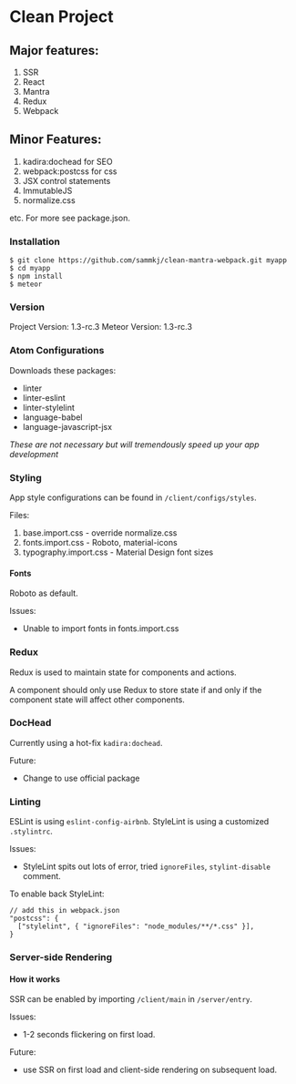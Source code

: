 # Clean Project

## Major features:

1. SSR
2. React
3. Mantra
4. Redux
5. Webpack

## Minor Features:

1. kadira:dochead for SEO
2. webpack:postcss for css
3. JSX control statements
4. ImmutableJS
5. normalize.css

etc. For more see package.json.

### Installation

```
$ git clone https://github.com/sammkj/clean-mantra-webpack.git myapp
$ cd myapp
$ npm install
$ meteor
```

### Version

Project Version: 1.3-rc.3
Meteor Version: 1.3-rc.3

### Atom Configurations

Downloads these packages:

- linter
- linter-eslint
- linter-stylelint
- language-babel
- language-javascript-jsx

*These are not necessary but will tremendously speed up your app development*

### Styling

App style configurations can be found in `/client/configs/styles`.

Files:

1. base.import.css - override normalize.css
2. fonts.import.css - Roboto, material-icons
3. typography.import.css - Material Design font sizes

#### Fonts

Roboto as default.

Issues:
- Unable to import fonts in fonts.import.css

### Redux

Redux is used to maintain state for components and actions.

A component should only use Redux to store state if and only if the component state will affect other components.

### DocHead

Currently using a hot-fix `kadira:dochead`.

Future:
- Change to use official package

### Linting

ESLint is using `eslint-config-airbnb`.
StyleLint is using a customized `.stylintrc`.

Issues:
- StyleLint spits out lots of error, tried `ignoreFiles`, `stylint-disable` comment.

To enable back StyleLint:

```
// add this in webpack.json
"postcss": {
  ["stylelint", { "ignoreFiles": "node_modules/**/*.css" }],
}
```
### Server-side Rendering

#### How it works

SSR can be enabled by importing `/client/main` in `/server/entry`.

Issues:
- 1-2 seconds flickering on first load.

Future:
- use SSR on first load and client-side rendering on subsequent load.
